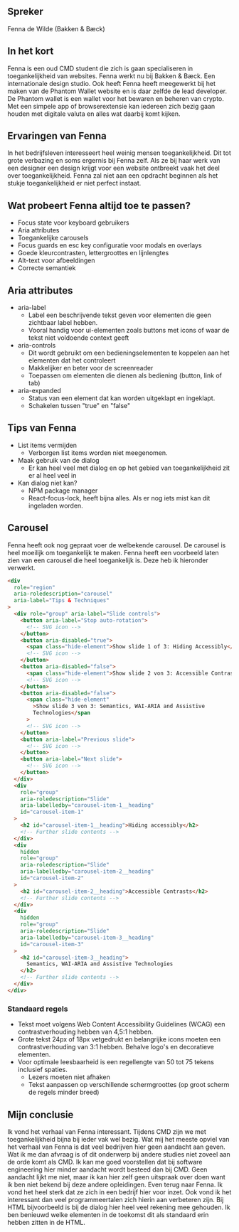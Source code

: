 ## Spreker

Fenna de Wilde (Bakken & Bæck)

## In het kort

Fenna is een oud CMD student die zich is gaan specialiseren in toegankelijkheid van websites. Fenna werkt nu bij Bakken & Bæck. Een internationale design studio. Ook heeft Fenna heeft meegewerkt bij het maken van de Phantom Wallet website en is daar zelfde de lead developer. De Phantom wallet is een wallet voor het bewaren en beheren van crypto. Met een simpele app of browserextensie kan iedereen zich bezig gaan houden met digitale valuta en alles wat daarbij komt kijken.

## Ervaringen van Fenna

In het bedrijfsleven interesseert heel weinig mensen toegankelijkheid. Dit tot grote verbazing en soms ergernis bij Fenna zelf. Als ze bij haar werk van een designer een design krijgt voor een website ontbreekt vaak het deel over toegankelijkheid. Fenna zal niet aan een opdracht beginnen als het stukje toegankelijkheid er niet perfect instaat.

## Wat probeert Fenna altijd toe te passen?

- Focus state voor keyboard gebruikers
- Aria attributes
- Toegankelijke carousels
- Focus guards en esc key configuratie voor modals en overlays
- Goede kleurcontrasten, lettergroottes en lijnlengtes
- Alt-text voor afbeeldingen
- Correcte semantiek

## Aria attributes

- aria-label
  - Label een beschrijvende tekst geven voor elementen die geen zichtbaar label hebben.
  - Vooral handig voor ui-elementen zoals buttons met icons of waar de tekst niet voldoende context geeft
- aria-controls
  - Dit wordt gebruikt om een bedieningselementen te koppelen aan het elementen dat het controleert
  - Makkelijker en beter voor de screenreader
  - Toepassen om elementen die dienen als bediening (button, link of tab)
- aria-expanded
  - Status van een element dat kan worden uitgeklapt en ingeklapt.
  - Schakelen tussen "true" en "false"

## Tips van Fenna

- List items vermijden
  - Verborgen list items worden niet meegenomen.
- Maak gebruik van de dialog
  - Er kan heel veel met dialog en op het gebied van toegankelijkheid zit er al heel veel in
- Kan dialog niet kan?
  - NPM package manager
  - React-focus-lock, heeft bijna alles. Als er nog iets mist kan dit ingeladen worden.

## Carousel

Fenna heeft ook nog gepraat voer de welbekende carousel. De carousel is heel moeilijk om toegankelijk te maken. Fenna heeft een voorbeeld laten zien van een carousel die heel toegankelijk is. Deze heb ik hieronder verwerkt.

```html
<div
  role="region"
  aria-roledescription="carousel"
  aria-label="Tips & Techniques"
>
  <div role="group" aria-label="Slide controls">
    <button aria-label="Stop auto-rotation">
      <!-- SVG icon -->
    </button>
    <button aria-disabled="true">
      <span class="hide-element">Show slide 1 of 3: Hiding Accessibly</span>
      <!-- SVG icon -->
    </button>
    <button aria-disabled="false">
      <span class="hide-element">Show slide 2 von 3: Accessible Contrasts</span>
      <!-- SVG icon -->
    </button>
    <button aria-disabled="false">
      <span class="hide-element"
        >Show slide 3 von 3: Semantics, WAI-ARIA and Assistive
        Technologies</span
      >
      <!-- SVG icon -->
    </button>
    <button aria-label="Previous slide">
      <!-- SVG icon -->
    </button>
    <button aria-label="Next slide">
      <!-- SVG icon -->
    </button>
  </div>
  <div
    role="group"
    aria-roledescription="Slide"
    aria-labelledby="carousel-item-1__heading"
    id="carousel-item-1"
  >
    <h2 id="carousel-item-1__heading">Hiding accessibly</h2>
    <!-- Further slide contents -->
  </div>
  <div
    hidden
    role="group"
    aria-roledescription="Slide"
    aria-labelledby="carousel-item-2__heading"
    id="carousel-item-2"
  >
    <h2 id="carousel-item-2__heading">Accessible Contrasts</h2>
    <!-- Further slide contents -->
  </div>
  <div
    hidden
    role="group"
    aria-roledescription="Slide"
    aria-labelledby="carousel-item-3__heading"
    id="carousel-item-3"
  >
    <h2 id="carousel-item-3__heading">
      Semantics, WAI-ARIA and Assistive Technologies
    </h2>
    <!-- Further slide contents -->
  </div>
</div>
```

### Standaard regels

- Tekst moet volgens Web Content Accessibility Guidelines (WCAG) een contrastverhouding hebben van 4,5:1 hebben.
- Grote tekst 24px of 18px vetgedrukt en belangrijke icons moeten een contrastverhouding van 3:1 hebben. Behalve logo's en decoratieve elementen.
- Voor optimale leesbaarheid is een regellengte van 50 tot 75 tekens inclusief spaties.
  - Lezers moeten niet afhaken
  - Tekst aanpassen op verschillende schermgroottes (op groot scherm de regels minder breed)

## Mijn conclusie

Ik vond het verhaal van Fenna interessant. Tijdens CMD zijn we met toegankelijkheid bijna bij ieder vak wel bezig. Wat mij het meeste opviel van het verhaal van Fenna is dat veel bedrijven hier geen aandacht aan geven. Wat ik me dan afvraag is of dit onderwerp bij andere studies niet zoveel aan de orde komt als CMD. Ik kan me goed voorstellen dat bij software engineering hier minder aandacht wordt besteed dan bij CMD. Geen aandacht lijkt me niet, maar ik kan hier zelf geen uitspraak over doen want ik ben niet bekend bij deze andere opleidingen. Even terug naar Fenna. Ik vond het heel sterk dat ze zich in een bedrijf hier voor inzet. Ook vond ik het interessant dan veel programmeertalen zich hierin aan verbeteren zijn. Bij HTML bijvoorbeeld is bij de dialog hier heel veel rekening mee gehouden. Ik ben benieuwd welke elementen in de toekomst dit als standaard erin hebben zitten in de HTML.
